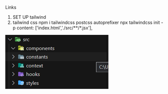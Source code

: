 Links

1. SET UP tailwind
2. tailwind css
npm i tailwindcss postcss autoprefixer
npx tailwindcss init -p
  content: ['index.html','./src/**/*.jsx'],

![](documentation/1.png)